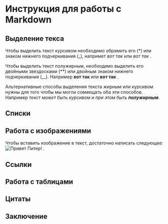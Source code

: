 # Инструкция для работы с Markdown

## Выделение текса

Чтобы выделить текст курсивом необходимо обрамить его (*) или знаком нижнего подчеркивания (_), напримет *вот так* или _вот так_ .

Чтобы выделить текст полужирным, необходимо выделить его двойными звездосками (**) или двойным знаком нижнего подчеркивания (__). Например **вот так** или __вот так__ .

Альтернативные способы выделения текста жирным или курсивом нужны для того чтобы мы могли совмещать оба эти способов. Например _текст может быть курсивом и при этом быть **полужирным**_.

## Cписки

## Работа с изображениями

Чтобы вставить изображение в текст, достаточно написать следующее:
![Привет Питер!](troitskii-sobor-isaakievskii-sobor-sankt-peterburg-piter-gor.jpg) .

## Ссылки

## Работа с таблицами

## Цитаты

## Заключение